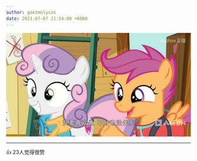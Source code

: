 ```yaml
---
author: geezmolycos
date: 2021-07-07 21:54:00 +0800
---
```


![](/assets/images/qq-zone/2021-07-07-pony.jpg)

---
👍 23人觉得很赞
